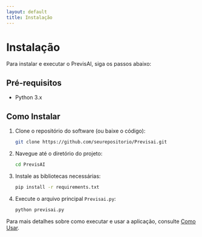 ```yaml
---
layout: default
title: Instalação
---
```


# Instalação

Para instalar e executar o PrevisAI, siga os passos abaixo:

## Pré-requisitos

- Python 3.x

## Como Instalar

1. Clone o repositório do software (ou baixe o código):

    ```bash
    git clone https://github.com/seurepositorio/Previsai.git
    ```

2. Navegue até o diretório do projeto:

    ```bash
    cd PrevisAI
    ```

3. Instale as bibliotecas necessárias:

    ```bash
    pip install -r requirements.txt
    ```

4. Execute o arquivo principal `Previsai.py`:

    ```bash
    python previsai.py
    ```

Para mais detalhes sobre como executar e usar a aplicação, consulte [Como Usar](uso.md).
